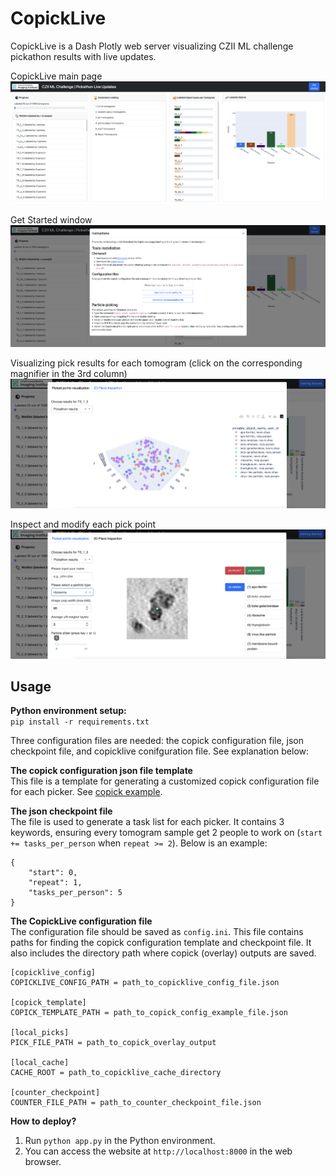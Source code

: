 # CopickLive
CopickLive is a Dash Plotly web server visualizing CZII ML challenge pickathon results with live updates.  

CopickLive main page
![CZII copick live update](assets/gui-1.png)

Get Started window
![CZII copick live update](assets/gui-2.png)

Visualizing pick results for each tomogram (click on the corresponding magnifier in the 3rd column)
![CZII copick live update](assets/gui-3.png)

Inspect and modify each pick point 
![CZII copick live update](assets/gui-4.png)


## Usage
**Python environment setup:**  
`pip install -r requirements.txt` 

Three configuration files are needed: the copick configuration file, json checkpoint file, and copicklive conifguration file. See explanation below:

**The copick configuration json file template**  
This file is a template for generating a customized copick configuration file for each picker. See [copick example](https://github.com/uermel/copick).

**The json checkpoint file**     
The file is used to generate a task list for each picker. It contains 3 keywords, ensuring every tomogram sample get 2 people to work on (`start += tasks_per_person` when `repeat >= 2`). Below is an example:    
```
{  
    "start": 0,       
    "repeat": 1,    
    "tasks_per_person": 5    
}  
``` 

**The CopickLive configuration file**   
The configuration file should be saved as `config.ini`.
This file contains paths for finding the copick configuration template and checkpoint file. It also includes the directory path where copick (overlay) outputs are saved.

```
[copicklive_config]
COPICKLIVE_CONFIG_PATH = path_to_copicklive_config_file.json

[copick_template]
COPICK_TEMPLATE_PATH = path_to_copick_config_example_file.json

[local_picks]
PICK_FILE_PATH = path_to_copick_overlay_output

[local_cache]
CACHE_ROOT = path_to_copicklive_cache_directory

[counter_checkpoint]
COUNTER_FILE_PATH = path_to_counter_checkpoint_file.json
```




**How to deploy?**    
1. Run `python app.py` in the Python environment.     
2. You can access the website at `http://localhost:8000` in the web browser.




